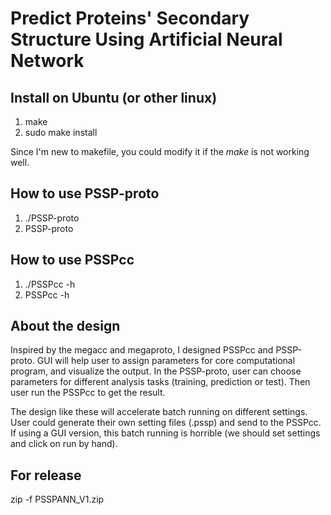 # Predict Proteins' Secondary Structure Using Artificial Neural Network

## Install on Ubuntu (or other linux)
1. make
2. sudo make install

Since I'm new to makefile, you could modify it if the _make_ is not working well.

## How to use PSSP-proto
1. ./PSSP-proto
2. PSSP-proto

## How to use PSSPcc
1. ./PSSPcc -h
2. PSSPcc -h

## About the design
Inspired by the megacc and megaproto, I designed PSSPcc and PSSP-proto. GUI will help user to assign parameters for core computational program, and visualize the output. In the PSSP-proto, user can choose parameters for different analysis tasks (training, prediction or test). Then user run the PSSPcc to get the result.

The design like these will accelerate batch running on different settings. User could generate their own setting files (.pssp) and send to the PSSPcc. If using a GUI version, this batch running is horrible (we should set settings and click on run by hand).

## For release
zip -f PSSPANN_V1.zip
